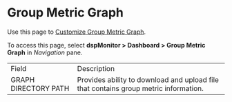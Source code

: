 # Group Metric Graph

<div class="use">

Use this page to [Customize Group Metric
Graph](../Use_Cases/Populate_Configuration_Tables.htm#Customize_Group_Metric_Graph).

</div>

To access this page, select **dspMonitor \> Dashboard \> Group Metric
Graph** in *Navigation* pane.

|                      |                                                                                      |
| -------------------- | ------------------------------------------------------------------------------------ |
| Field                | Description                                                                          |
| GRAPH DIRECTORY PATH | Provides ability to download and upload file that contains group metric information. |
